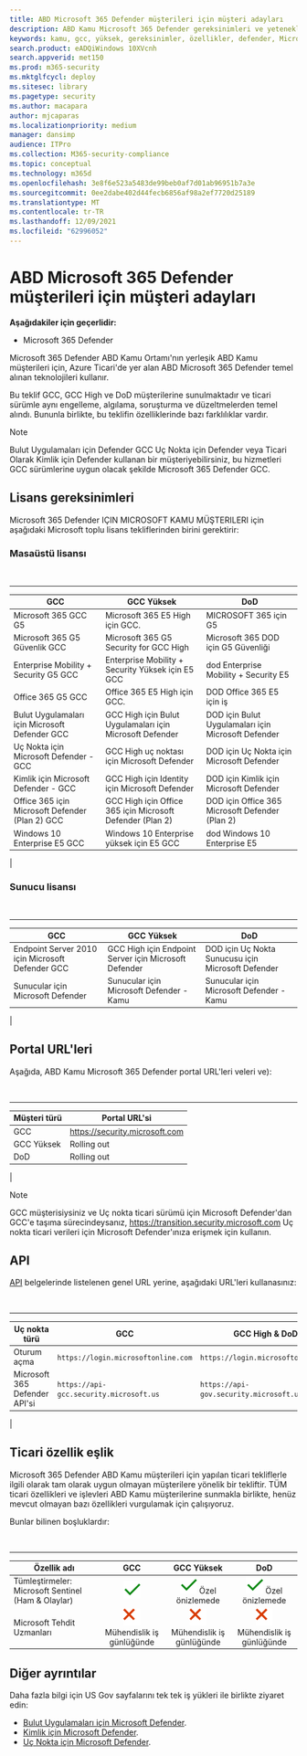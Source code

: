 ```yaml
---
title: ABD Microsoft 365 Defender müşterileri için müşteri adayları
description: ABD Kamu Microsoft 365 Defender gereksinimleri ve yetenekleri hakkında bilgi
keywords: kamu, gcc, yüksek, gereksinimler, özellikler, defender, Microsoft 365 Defender, xdr, dod
search.product: eADQiWindows 10XVcnh
search.appverid: met150
ms.prod: m365-security
ms.mktglfcycl: deploy
ms.sitesec: library
ms.pagetype: security
ms.author: macapara
author: mjcaparas
ms.localizationpriority: medium
manager: dansimp
audience: ITPro
ms.collection: M365-security-compliance
ms.topic: conceptual
ms.technology: m365d
ms.openlocfilehash: 3e8f6e523a5483de99beb0af7d01ab96951b7a3e
ms.sourcegitcommit: 0ee2dabe402d44fecb6856af98a2ef7720d25189
ms.translationtype: MT
ms.contentlocale: tr-TR
ms.lasthandoff: 12/09/2021
ms.locfileid: "62996052"
---
```

# <a name="microsoft-365-defender-for-us-government-customers"></a>ABD Microsoft 365 Defender müşterileri için müşteri adayları

**Aşağıdakiler için geçerlidir:**
- Microsoft 365 Defender

Microsoft 365 Defender ABD Kamu Ortamı'nın yerleşik ABD Kamu müşterileri için, Azure Ticari'de yer alan ABD Microsoft 365 Defender temel alınan teknolojileri kullanır.

Bu teklif GCC, GCC High ve DoD müşterilerine sunulmaktadır ve ticari sürümle aynı engelleme, algılama, soruşturma ve düzeltmelerden temel alındı. Bununla birlikte, bu teklifin özelliklerinde bazı farklılıklar vardır.

> [!NOTE]
> Bulut Uygulamaları için Defender GCC Uç Nokta için Defender veya Ticari Olarak Kimlik için Defender kullanan bir müşteriyebilirsiniz, bu hizmetleri GCC sürümlerine uygun olacak şekilde Microsoft 365 Defender GCC.

## <a name="licensing-requirements"></a>Lisans gereksinimleri

Microsoft 365 Defender IÇIN MICROSOFT KAMU MÜŞTERILERI için aşağıdaki Microsoft toplu lisans tekliflerinden birini gerektirir:

### <a name="desktop-licensing"></a>Masaüstü lisansı

<br />

****

|GCC|GCC Yüksek|DoD|
|---|---|---|
|Microsoft 365 GCC G5|Microsoft 365 E5 High için GCC.|MICROSOFT 365 için G5|
|Microsoft 365 G5 Güvenlik GCC|Microsoft 365 G5 Security for GCC High|Microsoft 365 DOD için G5 Güvenliği|
|Enterprise Mobility + Security G5 GCC|Enterprise Mobility + Security Yüksek için E5 GCC|dod Enterprise Mobility + Security E5|
|Office 365 G5 GCC|Office 365 E5 High için GCC.|DOD Office 365 E5 için iş|
|Bulut Uygulamaları için Microsoft Defender GCC|GCC High için Bulut Uygulamaları için Microsoft Defender|DOD için Bulut Uygulamaları için Microsoft Defender|
|Uç Nokta için Microsoft Defender - GCC|GCC High uç noktası için Microsoft Defender|DOD için Uç Nokta için Microsoft Defender|
|Kimlik için Microsoft Defender - GCC|GCC High için Identity için Microsoft Defender|DOD için Kimlik için Microsoft Defender|
|Office 365 için Microsoft Defender (Plan 2) GCC|GCC High için Office 365 için Microsoft Defender (Plan 2)|DOD için Office 365 Microsoft Defender (Plan 2)|
|Windows 10 Enterprise E5 GCC|Windows 10 Enterprise yüksek için E5 GCC|dod Windows 10 Enterprise E5|
|

### <a name="server-licensing"></a>Sunucu lisansı

<br />

****

|GCC|GCC Yüksek|DoD|
|---|---|---|
|Endpoint Server 2010 için Microsoft Defender GCC|GCC High için Endpoint Server için Microsoft Defender|DOD için Uç Nokta Sunucusu için Microsoft Defender|
|Sunucular için Microsoft Defender|Sunucular için Microsoft Defender - Kamu|Sunucular için Microsoft Defender - Kamu|
|

## <a name="portal-urls"></a>Portal URL'leri

Aşağıda, ABD Kamu Microsoft 365 Defender portal URL'leri veleri ve):

<br />

****

|Müşteri türü|Portal URL'si|
|---|---|
|GCC|<https://security.microsoft.com>|
|GCC Yüksek|Rolling out|
|DoD|Rolling out|
|
> [!NOTE]
> GCC müşterisiysiniz ve Uç nokta ticari sürümü için Microsoft Defender'dan GCC'e taşıma sürecindeysanız, https://transition.security.microsoft.com Uç nokta ticari verileri için Microsoft Defender'ınıza erişmek için kullanın.

## <a name="api"></a>API

[API](api-overview.md) belgelerinde listelenen genel URL yerine, aşağıdaki URL'leri kullanasınız:

<br />

****

|Uç nokta türü|GCC|GCC High & DoD|
|---|---|---|
|Oturum açma|`https://login.microsoftonline.com`|`https://login.microsoftonline.us`|
|Microsoft 365 Defender API'si|`https://api-gcc.security.microsoft.us`|`https://api-gov.security.microsoft.us`|
|

## <a name="feature-parity-with-commercial"></a>Ticari özellik eşlik

Microsoft 365 Defender ABD Kamu müşterileri için yapılan ticari tekliflerle ilgili olarak tam olarak uygun olmayan müşterilere yönelik bir tekliftir. TÜM ticari özellikleri ve işlevleri ABD Kamu müşterilerine sunmakla birlikte, henüz mevcut olmayan bazı özellikleri vurgulamak için çalışıyoruz.

Bunlar bilinen boşluklardır:

<br />

****

|Özellik adı|GCC|GCC Yüksek|DoD|
|---|:---:|:---:|:---:|
|Tümleştirmeler: Microsoft Sentinel (Ham & Olaylar)|![Evet](../defender-endpoint/images/svg/check-yes.svg)|![Evet](../defender-endpoint/images/svg/check-yes.svg) Özel önizlemede|![Evet](../defender-endpoint/images/svg/check-yes.svg) Özel önizlemede|
|Microsoft Tehdit Uzmanları|![Hayır](../defender-endpoint/images/svg/check-no.svg) Mühendislik iş günlüğünde|![Hayır](../defender-endpoint/images/svg/check-no.svg) Mühendislik iş günlüğünde|![Hayır](../defender-endpoint/images/svg/check-no.svg) Mühendislik iş günlüğünde|

## <a name="more-details"></a>Diğer ayrıntılar

Daha fazla bilgi için US Gov sayfalarını tek tek iş yükleri ile birlikte ziyaret edin:
- [Bulut Uygulamaları için Microsoft Defender](/enterprise-mobility-security/solutions/ems-cloud-app-security-govt-service-description).
- [Kimlik için Microsoft Defender](/enterprise-mobility-security/solutions/ems-mdi-govt-service-description).
- [Uç Nokta için Microsoft Defender](/microsoft-365/security/defender-endpoint/gov).

